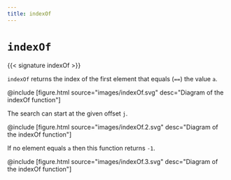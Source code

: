 ```yaml
---
title: indexOf
---
```


# `indexOf`

{{< signature indexOf >}}

`indexOf` returns the index of the first element that equals (`==`) the value `a`.

@include [figure.html source="images/indexOf.svg" desc="Diagram of the indexOf function"]

The search can start at the given offset `j`.

@include [figure.html source="images/indexOf.2.svg" desc="Diagram of the indexOf function"]

If no element equals `a` then this function returns `-1`.

@include [figure.html source="images/indexOf.3.svg" desc="Diagram of the indexOf function"]
